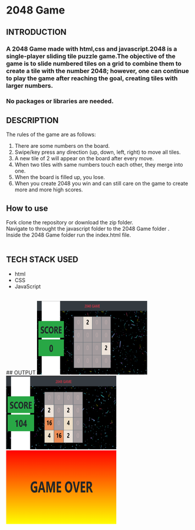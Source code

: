 # 2048 Game<br>
## INTRODUCTION
### A 2048 Game made with html,css and javascript.2048 is a single-player sliding tile puzzle game.The objective of the game is to slide numbered tiles on a grid to combine them to create a tile with the number 2048; however, one can continue to play the game after reaching the goal, creating tiles with larger numbers.

### No packages or libraries are needed.<br>
## DESCRIPTION
The rules of the game are as follows:
1. There are some numbers on the board.
2. Swipe/key press any direction (up, down, left, right) to move all tiles.
3. A new tile of 2 will appear on the board after every move.
4. When two tiles with same numbers touch each other, they merge into one.
5. When the board is filled up, you lose.
6. When you create 2048 you win and can still care on the game to create more and more high scores.
## How to use 
Fork clone the repository or download the zip folder.<br>
Navigate to throught the javascript folder to the 2048 Game folder .<br>
Inside the 2048 Game folder run the index.html file.<br>
<br>
## TECH STACK USED
* html
* CSS
* JavaScript
<br>
## OUTPUT
<img src="initial.png" alt="Screen 1" width="300" height="200"/>
<img src="play.png" alt="play screen" width="300" height="200"/>
<img src="gameover.png" alt="over screen" width="300" height="200"/>

